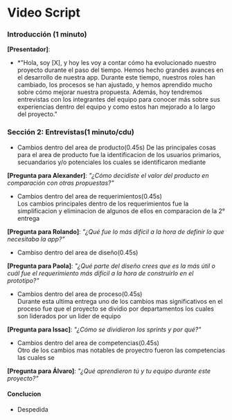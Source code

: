 # Video Script

### **Introducción (1 minuto)**  
**[Presentador]**:  
- *"Hola, soy [X], y hoy les voy a contar cómo ha evolucionado nuestro proyecto durante el paso del tiempo. Hemos hecho grandes avances en el desarrollo de nuestra app. Durante este tiempo, nuestros roles han cambiado, los procesos se han ajustado, y hemos aprendido mucho sobre cómo mejorar nuestra propuesta. Además, hoy tendremos entrevistas con los integrantes del equipo para conocer más sobre sus experiencias dentro del equipo y como estos han mejorado a lo largo del proyecto."

### **Sección 2: Entrevistas(1 minuto/cdu)**  

- Cambios dentro del area de producto(0.45s)
  De las principales cosas para el area de producto fue la identificacion de los usuarios primarios, secuandarios y/o potenciales los cuales se identificaron mediante 


**[Pregunta para Alexander]**: *"¿Cómo decidiste el valor del producto en comparación con otras propuestas?"*

- Cambios dentro del area de requerimientos(0.45s)  
  Los cambios principales dentro de los requerimientos fue la simplificacion y eliminacion de algunos de ellos en comparacion de la 2° entrega 
    
 
**[Pregunta para Rolando]**: *"¿Qué fue lo más difícil a la hora de definir lo que necesitaba la app?"* 

- Cambiso dentro del area de diseño(0.45s) 

 
**[Pregunta para Paola]**: *"¿Qué parte del diseño crees que es la más útil o cuál fue el requerimiento más difícil a la hora de construirlo en el prototipo?"*

- Cambios dentro del area de proceso(0.45s)  
 Durante esta ultima entrega uno de los cambios mas significativos en el proceso fue que el proyecto se dividio por departamentos los cuales son liderados por un lider de equipo
 
 
**[Pregunta para Issac]**: *"¿Cómo se dividieron los sprints y por qué?"*
 
 - Cambios dentro del area de competencias(0.45s)  
   Otro de los cambios mas notables de proyectro fueron las competencias las cuales se 
 
 
**[Pregunta para Álvaro]**: *"¿Qué aprendieron tú y tu equipo durante este proyecto?"*


#### **Conclucion**
- Despedida 





